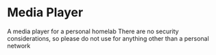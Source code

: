 # Media Player
A media player for a personal homelab
There are no security considerations, so please do not use for anything other than a personal network
